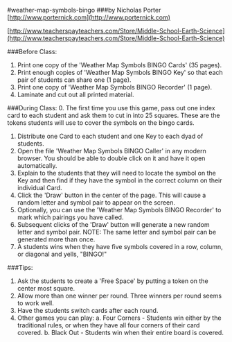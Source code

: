 #weather-map-symbols-bingo
###by Nicholas Porter
[http://www.porternick.com](http://www.porternick.com)

[http://www.teacherspayteachers.com/Store/Middle-School-Earth-Science](http://www.teacherspayteachers.com/Store/Middle-School-Earth-Science)


###Before Class:
1. Print one copy of the 'Weather Map Symbols BINGO Cards' (35 pages).
2. Print enough copies of 'Weather Map Symbols BINGO Key' so that 
   each pair of students can share one (1 page).
3. Print one copy of 'Weather Map Symbols BINGO Recorder' (1 page).
4. Laminate and cut out all printed material.

###During Class:
0. The first time you use this game, pass out one index card to each 
   student and ask them to cut in into 25 squares. These are the 
   tokens students will use to cover the symbols on the bingo cards.
1. Distribute one Card to each student and one Key to each dyad of
   students.
2. Open the file 'Weather Map Symbols BINGO Caller' in any modern 
   browser. You should be able to double click on it and have it open
   automatically.
3. Explain to the students that they will need to locate the symbol on
   the Key and then find if they have the symbol in the correct column
   on their individual Card.
4. Click the 'Draw' button in the center of the page. This will cause
   a random letter and symbol pair to appear on the screen.
5. Optionally, you can use the 'Weather Map Symbols BINGO Recorder' to
   mark which pairings you have called.
6. Subsequent clicks of the 'Draw' button will generate a new random
   letter and symbol pair. NOTE: The same letter and symbol pair can
   be generated more than once.
7. A students wins when they have five symbols covered in a row, column,
   or diagonal and yells, "BINGO!"

###Tips:
1. Ask the students to create a 'Free Space' by putting a token on the
   center most square.
2. Allow more than one winner per round. Three winners per round seems
   to work well.
3. Have the students switch cards after each round.
4. Other games you can play:
   a. Four Corners - Students win either by the traditional rules,
      or when they have all four corners of their card covered.
   b. Black Out - Students win when their entire board is covered.
